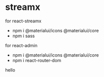 # streamx

 for react-streamx
 * npm i @materialui/icons @materialui/core 
 * npm i sass


for react-admin
 * npm i @materialui/icons @materialui/core 
 * npm i react-router-dom

hello